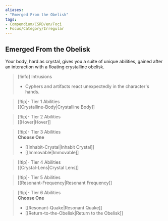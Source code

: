 ```yaml
---
aliases:
- "Emerged From the Obelisk"
tags:
- Compendium/CSRD/en/Foci
- Focus/Category/Irregular
---
```


  
## Emerged From the Obelisk  
Your body, hard as crystal, gives you a suite of unique abilities, gained after an interaction with a floating crystalline obelisk.  

>[!info] Intrusions  
>- Cyphers and artifacts react unexpectedly in the character's hands.  


>[!tip]- Tier 1 Abilities  
> [[Crystalline-Body|Crystalline Body]]  


>[!tip]- Tier 2 Abilities  
> [[Hover|Hover]]  


>[!tip]- Tier 3 Abilities  
> **Choose One**  
>- [[Inhabit-Crystal|Inhabit Crystal]]  
>- [[Immovable|Immovable]]  


>[!tip]- Tier 4 Abilities  
> [[Crystal-Lens|Crystal Lens]]  


>[!tip]- Tier 5 Abilities  
> [[Resonant-Frequency|Resonant Frequency]]  


>[!tip]- Tier 6 Abilities  
> **Choose One**  
>- [[Resonant-Quake|Resonant Quake]]  
>- [[Return-to-the-Obelisk|Return to the Obelisk]]

